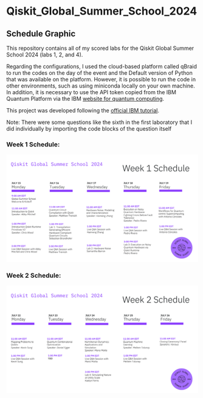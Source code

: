# Qiskit_Global_Summer_School_2024

## Schedule Graphic
This repository contains all of my scored labs for the Qiskit Global Summer School 2024 (labs 1, 2, and 4).

Regarding the configurations, I used the cloud-based platform called qBraid to run the codes on the day of the event and the Default version of Python that was available on the platform. However, it is possible to run the code in other environments, such as using miniconda locally on your own machine. In addition, it is necessary to use the API token copied from the IBM Quantum Platform via the IBM [website for quantum computing](https://quantum.ibm.com/).

This project was developed following the [official IBM tutorial](https://github.com/qiskit-community/qgss-2024/blob/main/labs/lab3/lab3.ipynb).

Note: There were some questions like the sixth in the first laboratory that I did individually by importing the code blocks of the question itself

### Week 1 Schedule:
![QGSS24_Week1](https://github.com/HelenaCarvalhoLeal/Qiskit_Global_Summer_School_2024/blob/main/readme_img/QGSS24_Schedule%20Graphic_Week1.png)

### Week 2 Schedule:
![QGSS24_Week2](https://github.com/HelenaCarvalhoLeal/Qiskit_Global_Summer_School_2024/blob/main/readme_img/QGSS24_Schedule%20Graphic_Week2.png)

